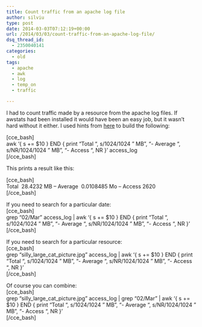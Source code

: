 ```yaml
---
title: Count traffic from an apache log file
author: silviu
type: post
date: 2014-03-03T07:12:19+00:00
url: /2014/03/03/count-traffic-from-an-apache-log-file/
dsq_thread_id:
  - 2350040141
categories:
  - old
tags:
  - apache
  - awk
  - log
  - temp_on
  - traffic

---
```

I had to count traffic made by a resource from the apache log files. If awstats had been installed it would have been an easy job, but it wasn&#8217;t hard without it either. I used hints from [here][1] to build the following:

[cce_bash]  
awk &#8216;{ s += $10 } END { print &#8220;Total &#8220;, s/1024/1024 &#8221; MB&#8221;, &#8220;- Average &#8220;, s/NR/1024/1024 &#8221; MB&#8221;, &#8220;- Access &#8220;, NR }&#8217; access_log  
[/cce_bash]

This prints a result like this:

[cce_bash]  
Total  28.4232 MB &#8211; Average  0.0108485 Mo &#8211; Access 2620  
[/cce_bash]

If you need to search for a particular date:  
[cce_bash]  
grep &#8220;02/Mar&#8221; access_log | awk &#8216;{ s += $10 } END { print &#8220;Total &#8220;, s/1024/1024 &#8221; MB&#8221;, &#8220;- Average &#8220;, s/NR/1024/1024 &#8221; MB&#8221;, &#8220;- Access &#8220;, NR }&#8217;  
[/cce_bash]

If you need to search for a particular resource:  
[cce_bash]  
grep &#8220;silly\_large\_cat\_picture.jpg&#8221; access\_log | awk &#8216;{ s += $10 } END { print &#8220;Total &#8220;, s/1024/1024 &#8221; MB&#8221;, &#8220;- Average &#8220;, s/NR/1024/1024 &#8221; MB&#8221;, &#8220;- Access &#8220;, NR }&#8217;  
[/cce_bash]

Of course you can combine:  
[cce_bash]  
grep &#8220;silly\_large\_cat\_picture.jpg&#8221; access\_log | grep &#8220;02/Mar&#8221; | awk &#8216;{ s += $10 } END { print &#8220;Total &#8220;, s/1024/1024 &#8221; MB&#8221;, &#8220;- Average &#8220;, s/NR/1024/1024 &#8221; MB&#8221;, &#8220;- Access &#8220;, NR }&#8217;  
[/cce_bash]  
&nbsp;

 [1]: https://stackoverflow.com/questions/8019742/measure-traffic-from-apache-access-log/21235691#21235691